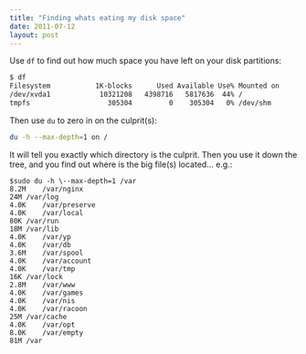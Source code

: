 ```yaml
---
title: "Finding whats eating my disk space"
date: 2011-07-12
layout: post
---
```

Use `df` to find out how much space you have left on your disk partitions:

```bash
$ df
Filesystem           1K-blocks      Used Available Use% Mounted on
/dev/xvda1            10321208   4398716   5817636  44% /
tmpfs                   305304         0    305304   0% /dev/shm
```

Then use `du` to zero in on the culprit(s):
```bash
du -h --max-depth=1 on /
```
It will tell you exactly which directory is the culprit. Then you use it down the tree, and you find out where is the big file(s) located... e.g.:

```
$sudo du -h \--max-depth=1 /var
8.2M	/var/nginx
24M	/var/log
4.0K	/var/preserve
4.0K	/var/local
80K	/var/run
18M	/var/lib
4.0K	/var/yp
4.0K	/var/db
3.6M	/var/spool
4.0K	/var/account
4.0K	/var/tmp
16K	/var/lock
2.8M	/var/www
4.0K	/var/games
4.0K	/var/nis
4.0K	/var/racoon
25M	/var/cache
4.0K	/var/opt
8.0K	/var/empty
81M	/var
```
